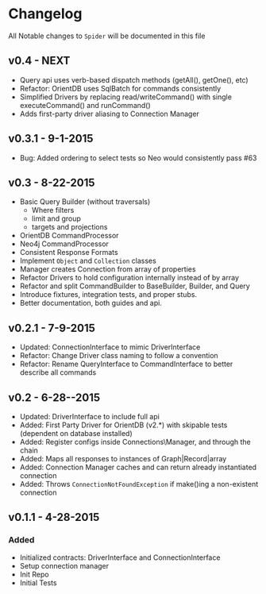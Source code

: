 # Changelog
All Notable changes to `Spider` will be documented in this file

## v0.4 - NEXT
- Query api uses verb-based dispatch methods (getAll(), getOne(), etc)
- Refactor: OrientDB uses SqlBatch for commands consistently
- Simplified Drivers by replacing read/writeCommand() with single executeCommand() and runCommand()
- Adds first-party driver aliasing to Connection Manager

## v0.3.1 - 9-1-2015
- Bug: Added ordering to select tests so Neo would consistently pass #63

## v0.3 - 8-22-2015
- Basic Query Builder (without traversals)
  - Where filters
  - limit and group
  - targets and projections
- OrientDB CommandProcessor
- Neo4j CommandProcessor
- Consistent Response Formats
- Implement `Object` and `Collection` classes
- Manager creates Connection from array of properties
- Refactor Drivers to hold configuration internally instead of by array
- Refactor and split CommandBuilder to BaseBuilder, Builder, and Query
- Introduce fixtures, integration tests, and proper stubs.
- Better documentation, both guides and api.

## v0.2.1 - 7-9-2015
- Updated: ConnectionInterface to mimic DriverInterface
- Refactor: Change Driver class naming to follow a convention
- Refactor: Rename QueryInterface to CommandInterface to better describe all commands

## v0.2 - 6-28--2015
- Updated: DriverInterface to include full api
- Added: First Party Driver for OrientDB (v2.*) with skipable tests (dependent on database installed)
- Added: Register configs inside Connections\Manager, and through the chain
- Added: Maps all responses to instances of Graph|Record|array
- Added: Connection Manager caches and can return already instantiated connection
- Added: Throws `ConnectionNotFoundException` if make()ing a non-existent connection

## v0.1.1 - 4-28-2015
### Added
- Initialized contracts: DriverInterface and ConnectionInterface
- Setup connection manager
- Init Repo
- Initial Tests